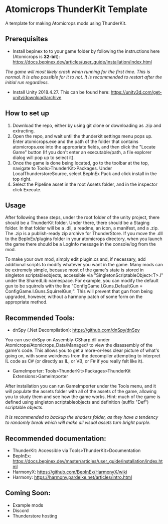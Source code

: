 # Atomicrops ThunderKit Template
A template for making Atomicrops mods using ThunderKit.

## Prerequisites
* Install bepinex to to your game folder by following the instructions here (Atomicrops is **32-bit**): https://docs.bepinex.dev/articles/user_guide/installation/index.html

*The game will most likely crash when running for the first time. This is normal. It is also possible for it to not. It is recommended to restart after the initial run regardless.*

* Install Unity 2018.4.27. This can be found here: https://unity3d.com/get-unity/download/archive

## How to set up
1. Download the repo, either by using git clone or downloading as .zip and extracting.
2. Open the repo, and wait until the thunderkit settings menu pops up. Enter atomicrops.exe and the path of the folder that contains atomicrops.exe into the appropriate fields, and then click the "Locate Game" button (If you don't enter an executable/path, a file explorer dialog will pop up to select it).
3. Once the game is done being located, go to the toolbar at the top, navigate to Tools>ThunderKit>Packages. Under LocalThunderstoreSource, select BepInEx Pack and click install in the top right.
4. Select the Pipeline asset in the root Assets folder, and in the inspector click Execute. 

## Usage
After following these steps, under the root folder of the unity project, there should be a ThunderKit folder. Under there, there should be a Staging folder. In that folder will be a .dll, a readme, an icon, a manifest, and a .zip. The .zip is a publish-ready zip archive for ThunderStore. If you move the .dll to the BepInEx/plugins folder in your atomicrops directory, when you launch the game there should be a LogInfo message in the console/log from the mod. 

To make your own mod, simply edit plugin.cs and, if necessary, add additional scripts to modify whatever you want in the game. Many mods can be extremely simple, because most of the game's state is stored in singleton scriptableobjects, accessible via "SingletonScriptableObject<T\>.I" under the SharedLib namespace. For example, you can modify the default gun to be squirrels with the line "ConfigGame.I.Guns.DefaultGun = ConfigGame.I.Guns.SquirrelGun;". This will prevent that gun from being upgraded, however, without a harmony patch of some form on the appropriate method.
  
## Recommended Tools:
* dnSpy (.Net Decompilation): https://github.com/dnSpy/dnSpy

You can use dnSpy on Assembly-CSharp.dll under Atomicrops/Atomicrops_Data/Managed/ to view the disassembly of the game's code. This allows you to get a more-or-less clear picture of what's going on, with some weirdness from the decompiler attempting to interpret IL code as C# (or directly as IL, or VB, or F# if you really felt like it). 

* GameImporter: Tools>ThunderKit>Packages>ThunderKit Extensions>GameImporter

After installation you can run GameImporter under the Tools menu, and it will populate the assets folder with all of the assets of the game, allowing you to study them and see how the game works. Hint: much of the game is defined using singleton scriptableobjects and definition (suffix "Def") scriptable objects. 
  
*It is recommended to backup the shaders folder, as they have a tendency to randomly break which will make all visual assets turn bright purple.*
  
## Recommended documentation:
* ThunderKit: Accessible via Tools\>ThunderKit\>Documentation
* BepInEx: https://docs.bepinex.dev/master/articles/user_guide/installation/index.html
* HarmonyX: https://github.com/BepInEx/HarmonyX/wiki
* Harmony: https://harmony.pardeike.net/articles/intro.html

## Coming Soon:
* Example mods
* Discord
* Thunderstore hosting
